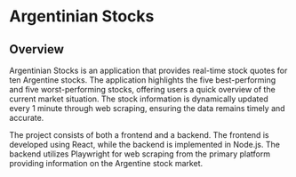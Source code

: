 # Argentinian Stocks

## Overview
Argentinian Stocks is an application that provides real-time stock quotes for ten Argentine stocks. The application highlights the five best-performing and five worst-performing stocks, offering users a quick overview of the current market situation. The stock information is dynamically updated every 1 minute through web scraping, ensuring the data remains timely and accurate.

The project consists of both a frontend and a backend. The frontend is developed using React, while the backend is implemented in Node.js. The backend utilizes Playwright for web scraping from the primary platform providing information on the Argentine stock market.